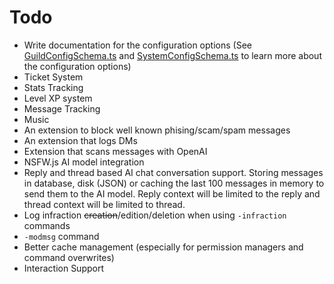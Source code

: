 # Todo

-   Write documentation for the configuration options (See [GuildConfigSchema.ts](https://github.com/onesoft-sudo/sudobot/blob/main/src/types/GuildConfigSchema.ts) and [SystemConfigSchema.ts](https://github.com/onesoft-sudo/sudobot/blob/main/src/types/SystemConfigSchema.ts) to learn more about the configuration options)
-   Ticket System
-   Stats Tracking
-   Level XP system
-   Message Tracking
-   Music
-   An extension to block well known phising/scam/spam messages
-   An extension that logs DMs
-   Extension that scans messages with OpenAI
-   NSFW.js AI model integration
-   Reply and thread based AI chat conversation support. Storing messages in database, disk (JSON) or caching the last 100 messages in memory to send them to the AI model. Reply context will be limited to the reply and thread context will be limited to thread.
-   Log infraction ~~creation~~/edition/deletion when using `-infraction` commands
-   `-modmsg` command
-   Better cache management (especially for permission managers and command overwrites)
-   Interaction Support
